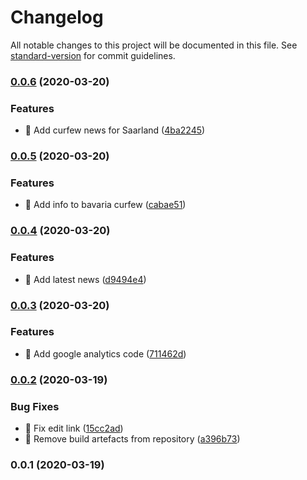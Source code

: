 # Changelog

All notable changes to this project will be documented in this file. See [standard-version](https://github.com/conventional-changelog/standard-version) for commit guidelines.

### [0.0.6](https://github.com/cemderin/istschonausgangssperre.de/compare/v0.0.5...v0.0.6) (2020-03-20)


### Features

* 🎸 Add curfew news for Saarland ([4ba2245](https://github.com/cemderin/istschonausgangssperre.de/commit/4ba2245c8567110adc7ca42a7cfcf3283f2202bc))

### [0.0.5](https://github.com/cemderin/istschonausgangssperre.de/compare/v0.0.4...v0.0.5) (2020-03-20)


### Features

* 🎸 Add info to bavaria curfew ([cabae51](https://github.com/cemderin/istschonausgangssperre.de/commit/cabae51f6b52aa6101153b101629a266ea0ffaab))

### [0.0.4](https://github.com/cemderin/istschonausgangssperre.de/compare/v0.0.3...v0.0.4) (2020-03-20)


### Features

* 🎸 Add latest news ([d9494e4](https://github.com/cemderin/istschonausgangssperre.de/commit/d9494e48a2d52ba30692f7459065fb6e73f4175a))

### [0.0.3](https://github.com/cemderin/istschonausgangssperre.de/compare/v0.0.2...v0.0.3) (2020-03-20)


### Features

* 🎸 Add google analytics code ([711462d](https://github.com/cemderin/istschonausgangssperre.de/commit/711462d030c66feb90aba8f83d0789e7758129e8))

### [0.0.2](https://github.com/cemderin/istschonausgangssperre.de/compare/v0.0.1...v0.0.2) (2020-03-19)


### Bug Fixes

* 🐛 Fix edit link ([15cc2ad](https://github.com/cemderin/istschonausgangssperre.de/commit/15cc2adef58d53c133021ade4294b17fe518a9a7))
* 🐛 Remove build artefacts from repository ([a396b73](https://github.com/cemderin/istschonausgangssperre.de/commit/a396b73fe0acfb240b31c9a248c378bd825ab753))

### 0.0.1 (2020-03-19)
